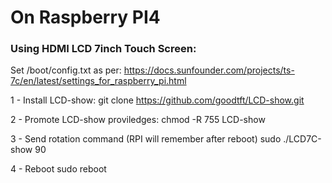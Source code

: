 # On Raspberry PI4
### Using HDMI LCD 7inch Touch Screen:

Set /boot/config.txt as per: https://docs.sunfounder.com/projects/ts-7c/en/latest/settings_for_raspberry_pi.html

1 - Install LCD-show:
git clone https://github.com/goodtft/LCD-show.git

2 - Promote LCD-show proviledges:
chmod -R 755 LCD-show

3 - Send rotation command (RPI will remember after reboot)
sudo ./LCD7C-show 90

4 - Reboot
sudo reboot

